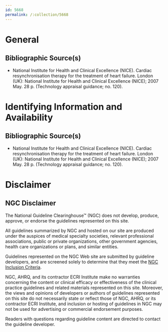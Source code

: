 ```yaml
---
id: 5668
permalink: /:collection/5668
---
```


# General

## Bibliographic Source(s)

- National Institute for Health and Clinical Excellence (NICE). Cardiac resynchronisation therapy for the treatment of heart failure. London (UK): National Institute for Health and Clinical Excellence (NICE); 2007 May. 28 p. (Technology appraisal guidance; no. 120).

# Identifying Information and Availability

## Bibliographic Source(s)

- National Institute for Health and Clinical Excellence (NICE). Cardiac resynchronisation therapy for the treatment of heart failure. London (UK): National Institute for Health and Clinical Excellence (NICE); 2007 May. 28 p. (Technology appraisal guidance; no. 120).

# Disclaimer

## NGC Disclaimer

The National Guideline Clearinghouse™ (NGC) does not develop, produce, approve, or endorse the guidelines represented on this site.

All guidelines summarized by NGC and hosted on our site are produced under the auspices of medical specialty societies, relevant professional associations, public or private organizations, other government agencies, health care organizations or plans, and similar entities.

Guidelines represented on the NGC Web site are submitted by guideline developers, and are screened solely to determine that they meet the [NGC Inclusion Criteria](/help-and-about/summaries/inclusion-criteria).

NGC, AHRQ, and its contractor ECRI Institute make no warranties concerning the content or clinical efficacy or effectiveness of the clinical practice guidelines and related materials represented on this site. Moreover, the views and opinions of developers or authors of guidelines represented on this site do not necessarily state or reflect those of NGC, AHRQ, or its contractor ECRI Institute, and inclusion or hosting of guidelines in NGC may not be used for advertising or commercial endorsement purposes.

Readers with questions regarding guideline content are directed to contact the guideline developer.

